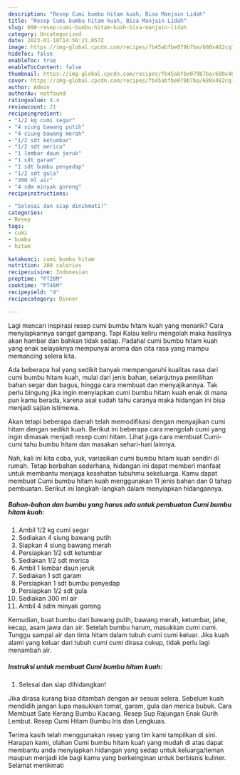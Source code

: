 ```yaml
---
description: "Resep Cumi bumbu hitam kuah, Bisa Manjain Lidah"
title: "Resep Cumi bumbu hitam kuah, Bisa Manjain Lidah"
slug: 690-resep-cumi-bumbu-hitam-kuah-bisa-manjain-lidah
category: Uncategorized
date: 2023-01-18T14:56:21.057Z
image: https://img-global.cpcdn.com/recipes/fb45abfbe079b7ba/680x482cq70/cumi-bumbu-hitam-kuah-foto-resep-utama.jpg
hideToc: false
enableToc: true
enableTocContent: false
thumbnail: https://img-global.cpcdn.com/recipes/fb45abfbe079b7ba/680x482cq70/cumi-bumbu-hitam-kuah-foto-resep-utama.jpg
cover: https://img-global.cpcdn.com/recipes/fb45abfbe079b7ba/680x482cq70/cumi-bumbu-hitam-kuah-foto-resep-utama.jpg
author: Admin
authorAv: notfound
ratingvalue: 4.4
reviewcount: 21
recipeingredient:
- "1/2 kg cumi segar"
- "4 siung bawang putih"
- "4 siung bawang merah"
- "1/2 sdt ketumbar"
- "1/2 sdt merica"
- "1 lembar daun jeruk"
- "1 sdt garam"
- "1 sdt bumbu penyedap"
- "1/2 sdt gula"
- "300 ml air"
- "4 sdm minyak goreng"
recipeinstructions:

- "Selesai dan siap dinikmati!"
categories:
- Resep
tags:
- cumi
- bumbu
- hitam

katakunci: cumi bumbu hitam 
nutrition: 200 calories
recipecuisine: Indonesian
preptime: "PT20M"
cooktime: "PT46M"
recipeyield: "4"
recipecategory: Dinner

---
```



Lagi mencari inspirasi resep cumi bumbu hitam kuah yang menarik? Cara menyiapkannya sangat gampang. Tapi Kalau keliru mengolah maka hasilnya akan hambar dan bahkan tidak sedap. Padahal cumi bumbu hitam kuah yang enak selayaknya mempunyai aroma dan cita rasa yang mampu memancing selera kita.


Ada beberapa hal yang sedikit banyak mempengaruhi kualitas rasa dari cumi bumbu hitam kuah, mulai dari jenis bahan, selanjutnya pemilihan bahan segar dan bagus, hingga cara membuat dan menyajikannya. Tak perlu bingung jika ingin menyiapkan cumi bumbu hitam kuah enak di mana pun kamu berada, karena asal sudah tahu caranya maka hidangan ini bisa menjadi sajian istimewa.

Akan tetapi beberapa daerah telah memodifikasi dengan menyajikan cumi hitam dengan sedikit kuah. Berikut ini beberapa cara mengolah cumi yang ingin dimasak menjadi resep cumi hitam. Lihat juga cara membuat Cumi-cumi tahu bumbu hitam dan masakan sehari-hari lainnya.


Nah, kali ini kita coba, yuk, variasikan cumi bumbu hitam kuah sendiri di rumah. Tetap berbahan sederhana, hidangan ini dapat memberi manfaat untuk membantu menjaga kesehatan tubuhmu sekeluarga. Kamu dapat membuat Cumi bumbu hitam kuah menggunakan 11 jenis bahan dan 0 tahap pembuatan. Berikut ini langkah-langkah dalam menyiapkan hidangannya.

<!--inarticleads1-->

##### Bahan-bahan dan bumbu yang harus ada untuk pembuatan Cumi bumbu hitam kuah:

1. Ambil 1/2 kg cumi segar
1. Sediakan 4 siung bawang putih
1. Siapkan 4 siung bawang merah
1. Persiapkan 1/2 sdt ketumbar
1. Sediakan 1/2 sdt merica
1. Ambil 1 lembar daun jeruk
1. Sediakan 1 sdt garam
1. Persiapkan 1 sdt bumbu penyedap
1. Persiapkan 1/2 sdt gula
1. Sediakan 300 ml air
1. Ambil 4 sdm minyak goreng


Kemudian, buat bumbu dari bawang putih, bawang merah, ketumbar, jahe, kecap, asam jawa dan air. Setelah bumbu harum, masukkan cumi cumi. Tunggu sampai air dan tinta hitam dalam tubuh cumi cumi keluar. Jika kuah alami yang keluar dari tubuh cumi cumi dirasa cukup, tidak perlu lagi menambah air. 

<!--inarticleads2-->

##### Instruksi untuk membuat Cumi bumbu hitam kuah:


1. Selesai dan siap dihidangkan!

Jika dirasa kurang bisa ditambah dengan air sesuai selera. Sebelum kuah mendidih jangan lupa masukkan tomat, garam, gula dan merica bubuk. Cara Membuat Sate Kerang Bumbu Kacang. Resep Sup Rajungan Enak Gurih Lembut. Resep Cumi Hitam Bumbu Iris dan Lengkuas. 

Terima kasih telah menggunakan resep yang tim kami tampilkan di sini. Harapan kami, olahan Cumi bumbu hitam kuah yang mudah di atas dapat membantu anda menyiapkan hidangan yang sedap untuk keluarga/teman maupun menjadi ide bagi kamu yang berkeinginan untuk berbisnis kuliner. Selamat menikmati
